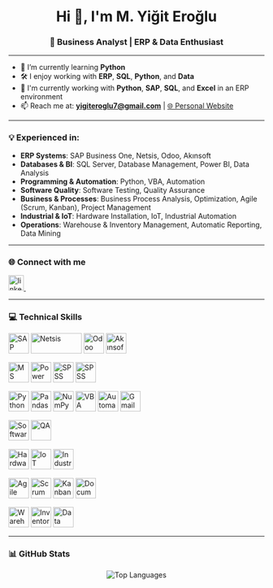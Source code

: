 <h1 align="center">Hi 👋, I'm M. Yiğit Eroğlu</h1>
<h3 align="center">🚀 Business Analyst | ERP & Data Enthusiast</h3>

---

- 🌱 I’m currently learning **Python**  
- 🛠️ I enjoy working with **ERP**, **SQL**, **Python**, and **Data**  
- 💼 I'm currently working with **Python**, **SAP**, **SQL**, and **Excel** in an ERP environment  
- 📫 Reach me at: **yigiteroglu7@gmail.com** | [🌐 Personal Website](https://yigiteroglu.pythonanywhere.com/)  

---

### 💡 Experienced in:
- **ERP Systems**: SAP Business One, Netsis, Odoo, Akınsoft  
- **Databases & BI**: SQL Server, Database Management, Power BI, Data Analysis  
- **Programming & Automation**: Python, VBA, Automation  
- **Software Quality**: Software Testing, Quality Assurance  
- **Business & Processes**: Business Process Analysis, Optimization, Agile (Scrum, Kanban), Project Management  
- **Industrial & IoT**: Hardware Installation, IoT, Industrial Automation  
- **Operations**: Warehouse & Inventory Management, Automatic Reporting, Data Mining  

---

### 🌐 Connect with me
<p align="left">
  <a href="https://www.linkedin.com/in/mustafa-yiğit-eroğlu/" target="_blank">
    <img src="https://cdn.jsdelivr.net/gh/devicons/devicon/icons/linkedin/linkedin-original.svg" alt="linkedin" height="30" width="30" />
  </a>
  &nbsp;
</p>

---

### 💻 Technical Skills

<p align="left">

  <!-- ERP Systems -->
  <a href="https://www.sap.com/" target="_blank"><img alt="SAP Business One" src="https://img.icons8.com/color/48/sap.png" width="40" height="40"/></a>
  <a href="https://netsis.com.tr/" target="_blank"><img alt="Netsis" src="https://www.logo.com.tr/Uploads/Images/Product/Logo-Netsis-Logo.svg" width="100" height="40"/></a>
  <a href="https://www.odoo.com/" target="_blank"><img alt="Odoo" src="https://cdn.jsdelivr.net/gh/devicons/devicon/icons/odoo/odoo-original.svg" width="40" height="40"/></a>
  <a href="https://akinsoft.com.tr/" target="_blank"><img alt="Akınsoft ERP" src="https://akinsoft.com.tr/favicon.ico" width="40" height="40"/></a>

  <!-- Databases & Analytics -->
  <a href="https://www.microsoft.com/sql-server" target="_blank"><img alt="MS SQL Server" src="https://www.svgrepo.com/show/303229/microsoft-sql-server-logo.svg" width="40" height="40"/></a>
  <a href="https://powerbi.microsoft.com/" target="_blank"><img alt="Power BI" src="https://img.icons8.com/color/48/power-bi.png" width="40" height="40"/></a>
  <a href="https://www.ibm.com/spss" target="_blank"><img alt="SPSS Statistics" src="https://img.icons8.com/color/48/ibm.png" width="40" height="40"/></a>
  <a href="https://www.ibm.com/products/spss-modeler" target="_blank"><img alt="SPSS Modeler" src="https://img.icons8.com/ios-filled/50/data-configuration.png" width="40" height="40"/></a>

  <!-- Programming & Automation -->
  <a href="https://www.python.org/" target="_blank"><img alt="Python" src="https://cdn.jsdelivr.net/gh/devicons/devicon/icons/python/python-original.svg" width="40" height="40"/></a>
  <a href="https://pandas.pydata.org/" target="_blank"><img alt="Pandas" src="https://cdn.jsdelivr.net/gh/devicons/devicon/icons/pandas/pandas-original.svg" width="40" height="40"/></a>
  <a href="https://numpy.org/" target="_blank"><img alt="NumPy" src="https://cdn.jsdelivr.net/gh/devicons/devicon/icons/numpy/numpy-original.svg" width="40" height="40"/></a>
  <a href="https://learn.microsoft.com/en-us/office/vba/library-reference/concepts/getting-started-with-vba-in-office" target="_blank"><img alt="VBA" src="https://img.icons8.com/color/48/ms-excel.png" width="40" height="40"/></a>
  <a href="#" target="_blank"><img alt="Automation" src="https://img.icons8.com/external-flaticons-lineal-color-flat-icons/64/external-automation-robotics-flaticons-lineal-color-flat-icons.png" width="40" height="40"/></a>
  <a href="https://developers.google.com/gmail/api" target="_blank"><img alt="Gmail API" src="https://img.icons8.com/color/48/gmail-new.png" width="40" height="40"/></a>

  <!-- Software Testing -->
  <a href="#" target="_blank"><img alt="Software Testing" src="https://img.icons8.com/color/48/test-passed.png" width="40" height="40"/></a>
  <a href="#" target="_blank"><img alt="QA" src="https://img.icons8.com/color/48/quality.png" width="40" height="40"/></a>

  <!-- Hardware & IoT -->
  <a href="#" target="_blank"><img alt="Hardware" src="https://img.icons8.com/color/48/computer.png" width="40" height="40"/></a>
  <a href="#" target="_blank"><img alt="IoT" src="https://img.icons8.com/external-flaticons-lineal-color-flat-icons/64/external-iot-smart-technology-flaticons-lineal-color-flat-icons.png" width="40" height="40"/></a>
  <a href="#" target="_blank"><img alt="Industrial Automation" src="https://img.icons8.com/color/48/robot-2.png" width="40" height="40"/></a>

  <!-- Project & Processes -->
  <a href="#" target="_blank"><img alt="Agile" src="https://img.icons8.com/color/48/agile.png" width="40" height="40"/></a>
  <a href="#" target="_blank"><img alt="Scrum" src="https://img.icons8.com/color/48/scrum-taskboard.png" width="40" height="40"/></a>
  <a href="#" target="_blank"><img alt="Kanban" src="https://img.icons8.com/color/48/task.png" width="40" height="40"/></a>
  <a href="#" target="_blank"><img alt="Documentation" src="https://img.icons8.com/color/48/document.png" width="40" height="40"/></a>

  <!-- Operations -->
  <a href="#" target="_blank"><img alt="Warehouse Management" src="https://img.icons8.com/color/48/warehouse.png" width="40" height="40"/></a>
  <a href="#" target="_blank"><img alt="Inventory Management" src="https://img.icons8.com/color/48/in-inventory.png" width="40" height="40"/></a>
  <a href="#" target="_blank"><img alt="Data Mining" src="https://img.icons8.com/color/48/mining.png" width="40" height="40"/></a>

</p>


---

### 📊 GitHub Stats
<p align="center">
  <img src="https://github-readme-stats.vercel.app/api/top-langs/?username=YigitErogluTr&layout=compact&theme=default" alt="Top Languages" />
</p>
